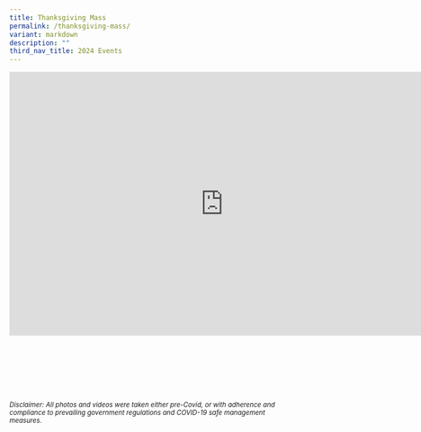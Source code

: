 ```yaml
---
title: Thanksgiving Mass
permalink: /thanksgiving-mass/
variant: markdown
description: ""
third_nav_title: 2024 Events
---
```

<iframe allowfullscreen="true" height="469" width="760" frameborder="0" src="https://docs.google.com/presentation/d/e/2PACX-1vTxlzhyr8dMvoWe2rh-uqxYB3eGA20L28EM299kIG2wyWhiUxX0uq4XWeMxpOQtqgJFl07sGHCPgAwB/embed?start=true&amp;loop=true&amp;delayms=3000"></iframe>



<br><br><br><br><br><br>
<sup>_Disclaimer: All photos and videos were taken either pre-Covid, or with adherence and compliance to prevailing government regulations and COVID-19 safe management measures._</sup>